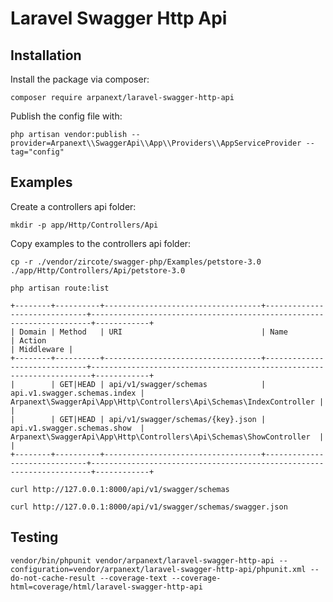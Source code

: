 # Laravel Swagger Http Api

## Installation

Install the package via composer:

```shell script
composer require arpanext/laravel-swagger-http-api
```

Publish the config file with:

```shell script
php artisan vendor:publish --provider=Arpanext\\SwaggerApi\\App\\Providers\\AppServiceProvider --tag="config"
```

## Examples

Create a controllers api folder:

```shell
mkdir -p app/Http/Controllers/Api
```

Copy examples to the controllers api folder:

```shell
cp -r ./vendor/zircote/swagger-php/Examples/petstore-3.0 ./app/Http/Controllers/Api/petstore-3.0
```

```shell
php artisan route:list
```

```shell
+--------+----------+-----------------------------------+------------------------------+----------------------------------------------------------------------+------------+
| Domain | Method   | URI                               | Name                         | Action                                                               | Middleware |
+--------+----------+-----------------------------------+------------------------------+----------------------------------------------------------------------+------------+
|        | GET|HEAD | api/v1/swagger/schemas            | api.v1.swagger.schemas.index | Arpanext\SwaggerApi\App\Http\Controllers\Api\Schemas\IndexController |            |
|        | GET|HEAD | api/v1/swagger/schemas/{key}.json | api.v1.swagger.schemas.show  | Arpanext\SwaggerApi\App\Http\Controllers\Api\Schemas\ShowController  |            |
+--------+----------+-----------------------------------+------------------------------+----------------------------------------------------------------------+------------+
```

```shell
curl http://127.0.0.1:8000/api/v1/swagger/schemas
```

```shell
curl http://127.0.0.1:8000/api/v1/swagger/schemas/swagger.json
```

## Testing

```shell
vendor/bin/phpunit vendor/arpanext/laravel-swagger-http-api --configuration=vendor/arpanext/laravel-swagger-http-api/phpunit.xml --do-not-cache-result --coverage-text --coverage-html=coverage/html/laravel-swagger-http-api
```
